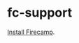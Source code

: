 # fc-support

[Install Firecamp](https://chrome.google.com/webstore/detail/firecamp/eajaahbjpnhghjcdaclbkeamlkepinbl).

